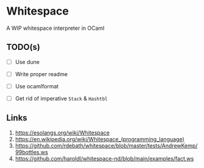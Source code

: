 # Whitespace

A WIP whitespace interpreter in OCaml


## TODO(s)

- [ ] Use dune
- [ ] Write proper readme
- [ ] Use ocamlformat
- [ ] Get rid of imperative `Stack` & `Hashtbl`


## Links
1. https://esolangs.org/wiki/Whitespace
2. https://en.wikipedia.org/wiki/Whitespace_(programming_language)
3. https://github.com/rdebath/whitespace/blob/master/tests/AndrewKemp/99bottles.ws
4. https://github.com/haroldl/whitespace-nd/blob/main/examples/fact.ws